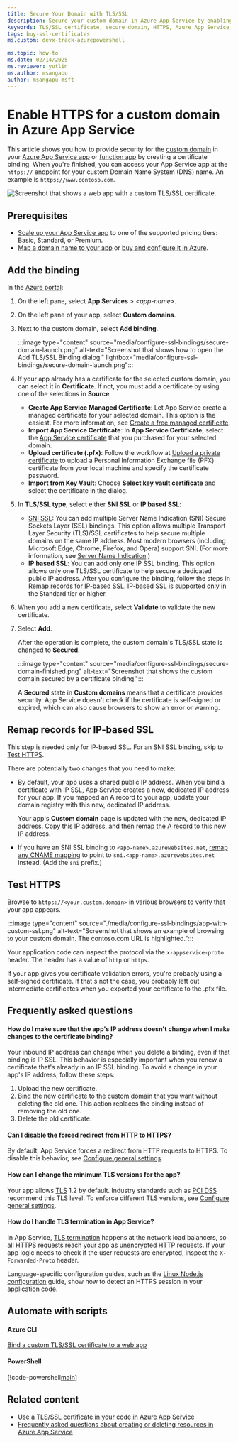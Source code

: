 ```yaml
---
title: Secure Your Domain with TLS/SSL
description: Secure your custom domain in Azure App Service by enabling HTTPS with a TLS/SSL certificate for improved security and trust.
keywords: TLS/SSL certificate, secure domain, HTTPS, Azure App Service, domain security
tags: buy-ssl-certificates
ms.custom: devx-track-azurepowershell

ms.topic: how-to
ms.date: 02/14/2025
ms.reviewer: yutlin
ms.author: msangapu
author: msangapu-msft
---
```

# Enable HTTPS for a custom domain in Azure App Service

This article shows you how to provide security for the [custom domain](app-service-web-tutorial-custom-domain.md) in your [Azure App Service app](./index.yml) or [function app](../azure-functions/index.yml) by creating a certificate binding. When you're finished, you can access your App Service app at the `https://` endpoint for your custom Domain Name System (DNS) name. An example is `https://www.contoso.com`.

![Screenshot that shows a web app with a custom TLS/SSL certificate.](./media/configure-ssl-bindings/app-with-custom-ssl.png)

## Prerequisites

- [Scale up your App Service app](manage-scale-up.md) to one of the supported pricing tiers: Basic, Standard, or Premium.
- [Map a domain name to your app](app-service-web-tutorial-custom-domain.md) or [buy and configure it in Azure](manage-custom-dns-buy-domain.md).

<a name="upload"></a>

## Add the binding

In the <a href="https://portal.azure.com" target="_blank">Azure portal</a>:

1. On the left pane, select **App Services** > *\<app-name>*.

1. On the left pane of your app, select **Custom domains**.

1. Next to the custom domain, select **Add binding**.

    :::image type="content" source="media/configure-ssl-bindings/secure-domain-launch.png" alt-text="Screenshot that shows how to open the Add TLS/SSL Binding dialog." lightbox="media/configure-ssl-bindings/secure-domain-launch.png":::

1. If your app already has a certificate for the selected custom domain, you can select it in **Certificate**. If not, you must add a certificate by using one of the selections in **Source**:

    - **Create App Service Managed Certificate**: Let App Service create a managed certificate for your selected domain. This option is the easiest. For more information, see [Create a free managed certificate](configure-ssl-certificate.md#create-a-free-managed-certificate).
    - **Import App Service Certificate**: In **App Service Certificate**, select the [App Service certificate](configure-ssl-app-service-certificate.md) that you purchased for your selected domain.
    - **Upload certificate (.pfx)**: Follow the workflow at [Upload a private certificate](configure-ssl-certificate.md#upload-a-private-certificate) to upload a Personal Information Exchange file (PFX) certificate from your local machine and specify the certificate password.
    - **Import from Key Vault**: Choose **Select key vault certificate** and select the certificate in the dialog.

1. In **TLS/SSL type**, select either **SNI SSL** or **IP based SSL**:

    - [SNI SSL](https://en.wikipedia.org/wiki/Server_Name_Indication): You can add multiple Server Name Indication (SNI) Secure Sockets Layer (SSL) bindings. This option allows multiple Transport Layer Security (TLS)/SSL certificates to help secure multiple domains on the same IP address. Most modern browsers (including Microsoft Edge, Chrome, Firefox, and Opera) support SNI. (For more information, see [Server Name Indication](https://wikipedia.org/wiki/Server_Name_Indication).)
    - **IP based SSL**: You can add only one IP SSL binding. This option allows only one TLS/SSL certificate to help secure a dedicated public IP address. After you configure the binding, follow the steps in [Remap records for IP-based SSL](#remap-records-for-ip-based-ssl). IP-based SSL is supported only in the Standard tier or higher.

1. When you add a new certificate, select **Validate** to validate the new certificate.

1. Select **Add**.

    After the operation is complete, the custom domain's TLS/SSL state is changed to **Secured**.

    :::image type="content" source="media/configure-ssl-bindings/secure-domain-finished.png" alt-text="Screenshot that shows the custom domain secured by a certificate binding.":::

   A **Secured** state in **Custom domains** means that a certificate provides security. App Service doesn't check if the certificate is self-signed or expired, which can also cause browsers to show an error or warning.

## Remap records for IP-based SSL

This step is needed only for IP-based SSL. For an SNI SSL binding, skip to [Test HTTPS](#test-https).

There are potentially two changes that you need to make:

- By default, your app uses a shared public IP address. When you bind a certificate with IP SSL, App Service creates a new, dedicated IP address for your app. If you mapped an A record to your app, update your domain registry with this new, dedicated IP address.

    Your app's **Custom domain** page is updated with the new, dedicated IP address. Copy this IP address, and then [remap the A record](app-service-web-tutorial-custom-domain.md#create-the-dns-records) to this new IP address.

- If you have an SNI SSL binding to `<app-name>.azurewebsites.net`, [remap any CNAME mapping](app-service-web-tutorial-custom-domain.md#create-the-dns-records) to point to `sni.<app-name>.azurewebsites.net` instead. (Add the `sni` prefix.)

## Test HTTPS

Browse to `https://<your.custom.domain>` in various browsers to verify that your app appears.

:::image type="content" source="./media/configure-ssl-bindings/app-with-custom-ssl.png" alt-text="Screenshot that shows an example of browsing to your custom domain. The contoso.com URL is highlighted.":::

Your application code can inspect the protocol via the `x-appservice-proto` header. The header has a value of `http` or `https`.

If your app gives you certificate validation errors, you're probably using a self-signed certificate. If that's not the case, you probably left out intermediate certificates when you exported your certificate to the .pfx file.

## Frequently asked questions

<a name="prevent-ip-changes"></a>

#### How do I make sure that the app's IP address doesn't change when I make changes to the certificate binding?

Your inbound IP address can change when you delete a binding, even if that binding is IP SSL. This behavior is especially important when you renew a certificate that's already in an IP SSL binding. To avoid a change in your app's IP address, follow these steps:

1. Upload the new certificate.
1. Bind the new certificate to the custom domain that you want without deleting the old one. This action replaces the binding instead of removing the old one.
1. Delete the old certificate.

<a name="enforce-https"></a>

#### Can I disable the forced redirect from HTTP to HTTPS?

By default, App Service forces a redirect from HTTP requests to HTTPS. To disable this behavior, see [Configure general settings](configure-common.md#configure-general-settings).

<a name="enforce-tls-versions"></a>

#### How can I change the minimum TLS versions for the app?

Your app allows [TLS](https://wikipedia.org/wiki/Transport_Layer_Security) 1.2 by default. Industry standards such as [PCI DSS](https://wikipedia.org/wiki/Payment_Card_Industry_Data_Security_Standard) recommend this TLS level. To enforce different TLS versions, see [Configure general settings](configure-common.md#configure-general-settings).

<a name="handle-tls-termination"></a>

#### How do I handle TLS termination in App Service?

In App Service, [TLS termination](https://wikipedia.org/wiki/TLS_termination_proxy) happens at the network load balancers, so all HTTPS requests reach your app as unencrypted HTTP requests. If your app logic needs to check if the user requests are encrypted, inspect the `X-Forwarded-Proto` header.

Language-specific configuration guides, such as the [Linux Node.js configuration](configure-language-nodejs.md#detect-https-session) guide, show how to detect an HTTPS session in your application code.

## Automate with scripts

#### Azure CLI

[Bind a custom TLS/SSL certificate to a web app](scripts/cli-configure-ssl-certificate.md)

#### PowerShell

[!code-powershell[main](../../powershell_scripts/app-service/configure-ssl-certificate/configure-ssl-certificate.ps1?highlight=1-3 "Bind a custom TLS/SSL certificate to a web app")]

## Related content

* [Use a TLS/SSL certificate in your code in Azure App Service](configure-ssl-certificate-in-code.md)
* [Frequently asked questions about creating or deleting resources in Azure App Service](./faq-configuration-and-management.yml)
